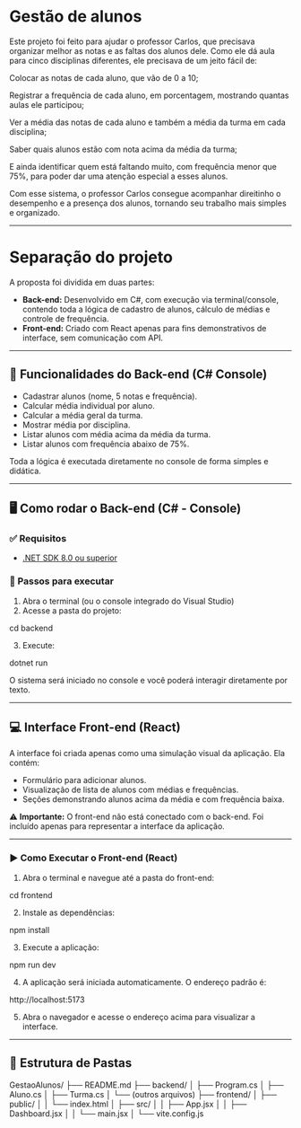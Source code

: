 # Gestão de alunos
Este projeto foi feito para ajudar o professor Carlos, que precisava organizar melhor as notas e as faltas dos alunos dele. Como ele dá aula para cinco disciplinas diferentes, ele precisava de um jeito fácil de:

Colocar as notas de cada aluno, que vão de 0 a 10;

Registrar a frequência de cada aluno, em porcentagem, mostrando quantas aulas ele participou;

Ver a média das notas de cada aluno e também a média da turma em cada disciplina;

Saber quais alunos estão com nota acima da média da turma;

E ainda identificar quem está faltando muito, com frequência menor que 75%, para poder dar uma atenção especial a esses alunos.

Com esse sistema, o professor Carlos consegue acompanhar direitinho o desempenho e a presença dos alunos, tornando seu trabalho mais simples e organizado.

---

# Separação do projeto
A proposta foi dividida em duas partes:

- **Back-end:** Desenvolvido em C#, com execução via terminal/console, contendo toda a lógica de cadastro de alunos, cálculo de médias e controle de frequência.
- **Front-end:** Criado com React apenas para fins demonstrativos de interface, sem comunicação com API.

---

## 🎯 Funcionalidades do Back-end (C# Console)

- Cadastrar alunos (nome, 5 notas e frequência).
- Calcular média individual por aluno.
- Calcular a média geral da turma.
- Mostrar média por disciplina.
- Listar alunos com média acima da média da turma.
- Listar alunos com frequência abaixo de 75%.

Toda a lógica é executada diretamente no console de forma simples e didática.

---

## 🖥️ Como rodar o Back-end (C# - Console)

### ✅ Requisitos

- [.NET SDK 8.0 ou superior](https://dotnet.microsoft.com/en-us/download)

### 🚀 Passos para executar

1. Abra o terminal (ou o console integrado do Visual Studio)
2. Acesse a pasta do projeto:

cd backend

3. Execute:

dotnet run

O sistema será iniciado no console e você poderá interagir diretamente por texto.

---

## 💻 Interface Front-end (React)

A interface foi criada apenas como uma simulação visual da aplicação. Ela contém:

- Formulário para adicionar alunos.
- Visualização de lista de alunos com médias e frequências.
- Seções demonstrando alunos acima da média e com frequência baixa.

⚠️ **Importante:** O front-end não está conectado com o back-end. Foi incluído apenas para representar a interface da aplicação.

---

### ▶️ Como Executar o Front-end (React)

1. Abra o terminal e navegue até a pasta do front-end:

cd frontend


2. Instale as dependências:

npm install


3. Execute a aplicação:

npm run dev


4. A aplicação será iniciada automaticamente. O endereço padrão é:

http://localhost:5173


5. Abra o navegador e acesse o endereço acima para visualizar a interface.

---


## 📁 Estrutura de Pastas
GestaoAlunos/
├── README.md
├── backend/
│   ├── Program.cs
│   ├── Aluno.cs
│   ├── Turma.cs
│   └── (outros arquivos)
├── frontend/
│   ├── public/
│   │   └── index.html
│   ├── src/
│   │   ├── App.jsx
│   │   ├── Dashboard.jsx
│   │   └── main.jsx
│   └── vite.config.js
